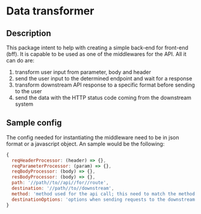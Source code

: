 # Data transformer

## Description

This package intent to help with creating a simple back-end for front-end (bff). It is capable to be used as one of the middlewares for the API. All it can do are:

1. transform user input from parameter, body and header
2. send the user input to the determined endpoint and wait for a response
3. transform downstream API response to a specific format before sending to the user
4. send the data with the HTTP status code coming from the downstream system

## Sample config

The config needed for instantiating the middleware need to be in json format or a javascript object. An sample would be the following:

``` javascript
{
  reqHeaderProcessor: (header) => {},
  reqParameterProcessor: (param) => {},
  reqBodyProcessor: (body) => {},
  resBodyProcessor: (body) => {},
  path: '//path//to//api//for//route',
  destination: '//path//to//downstream',
  method: 'method used for the api call; this need to match the method for the downstreamn system',
  destinationOptions: 'options when sending requests to the downstream system; for more details, please refer to request-promise'
}
```